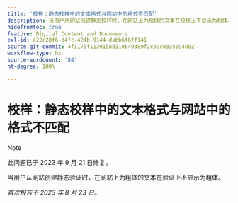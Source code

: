 ```yaml
---
title: '校样：静态校样中的文本格式与网站中的格式不匹配'
description: 当用户从网站创建静态校样时，在网站上为粗体的文本在校样上不显示为粗体。
hidefromtoc: true
feature: Digital Content and Documents
exl-id: e22c28f6-d4fc-424b-9144-dabb6f8ff141
source-git-commit: 4f1175f1139158d310649389f2c99c0335094082
workflow-type: ht
source-wordcount: '84'
ht-degree: 100%

---
```


# 校样：静态校样中的文本格式与网站中的格式不匹配

<!--WF, WFP TOCs-->

>[!NOTE]
>
>此问题已于 2023 年 9 月 21 日修复。

当用户从网站创建静态验证时，在网站上为粗体的文本在验证上不显示为粗体。

_首次报告于 2023 年 8 月 23 日。_

